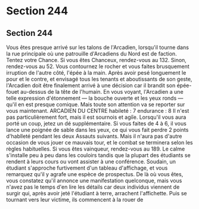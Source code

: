 # Section 244

## Section 244

Vous êtes presque arrivé sur les talons de l'Arcadien, lorsqu'il
tourne dans la rue principale où une patrouille d'Arcadiens du
Nord est de faction. Tentez votre Chance. Si vous êtes Chanceux,
rendez-vous au 132. Sinon, rendez-vous au 52.
Vous contournez le rocher et vous faites brusquement irruption
de l'autre côté, l'épée à la main. Après avoir pesé longuement le
pour et le contre, et envisagé tous les tenants et aboutissants de
son geste, l'Arcadien doit être finalement arrivé à une décision
car il brandit son épée-fouet au-dessus de la tête de l'humain. En
vous voyant, l'Arcadien a une telle expression d'étonnement — la
bouche ouverte et les yeux ronds — qu'il en est presque comique.
Mais toute son attention va se reporter sur vous maintenant.
ARCADIEN DU CENTRE habileté : 7 endurance : 8
Il n'est pas particulièrement fort, mais il est sournois et agiîe.
Lorsqu'il vous aura porté un coup, jetez un dé supplémentaire. Si
vous faites de 4 à 6, il vous lance une poignée de sable dans les
yeux, ce qui vous fait perdre 2 points d'hablleté pendant les
deux Assauts suivants. Mais il n'aura pas d'autre occasion de
vous jouer ce mauvais tour, et le combat se terminera selon les
règles habituelles. Si vous êtes vainqueur, rendez-vous au 189.
Le calme s'installe peu à peu dans les couloirs tandis que la
plupart des étudiants se rendent à leurs cours ou vont assister à
une conférence. Soudain, un étudiant s'approche furtivement
d'un tableau d'affichage, et vous remarquez qu'il y agrafe une
espèce de prospectus. De là où vous êtes, vous constatez qu'il
annonce une manifestation quelconque, mais vous n'avez pas le
temps d'en lire les détails car deux individus viennent de surgir
qui, après avoir jeté l'étudiant à terre, arrachent l'affichette. Puis
se tournant vers leur victime, ils commencent à la rouer de